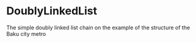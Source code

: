 # DoublyLinkedList
The simple doubly linked list chain on the example of the structure of the Baku city metro

